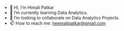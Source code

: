 - 👋 Hi, I’m Himali Patkar
- 👀 I’m currently learning Data Analytics.
- 💞️ I’m looking to collaborate on Data Analytics Projects.
- 📫 How to reach me: heemalipatkar@gmail.com

<!---
himalipatkar/himalipatkar is a ✨ special ✨ repository because its `README.md` (this file) appears on your GitHub profile.
You can click the Preview link to take a look at your changes.
--->
